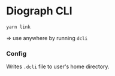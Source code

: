 # Diograph CLI


```
yarn link
```
=> use anywhere by running `dcli`

### Config

Writes `.dcli` file to user's home directory.
